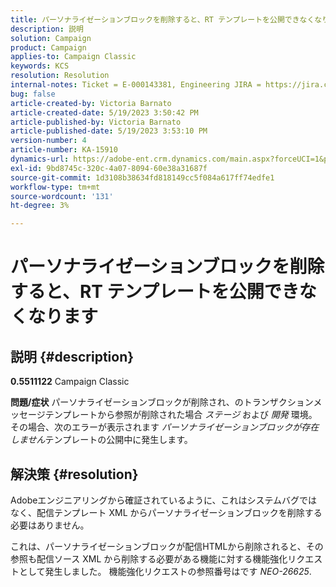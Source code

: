 ```yaml
---
title: パーソナライゼーションブロックを削除すると、RT テンプレートを公開できなくなります
description: 説明
solution: Campaign
product: Campaign
applies-to: Campaign Classic
keywords: KCS
resolution: Resolution
internal-notes: Ticket = E-000143381, Engineering JIRA = https://jira.corp.adobe.com/browse/NEO-26451 , Enhancement = https://jira.corp.adobe.com/browse/NEO-26451
bug: false
article-created-by: Victoria Barnato
article-created-date: 5/19/2023 3:50:42 PM
article-published-by: Victoria Barnato
article-published-date: 5/19/2023 3:53:10 PM
version-number: 4
article-number: KA-15910
dynamics-url: https://adobe-ent.crm.dynamics.com/main.aspx?forceUCI=1&pagetype=entityrecord&etn=knowledgearticle&id=fb24c1e2-5cf6-ed11-8848-6045bd0065b6
exl-id: 9bd8745c-320c-4a07-8094-60e38a31687f
source-git-commit: 1d3108b38634fd818149cc5f084a617ff74edfe1
workflow-type: tm+mt
source-wordcount: '131'
ht-degree: 3%

---
```


# パーソナライゼーションブロックを削除すると、RT テンプレートを公開できなくなります

## 説明 {#description}

<b>0.5511122</b>
Campaign Classic


<b>問題/症状</b>
パーソナライゼーションブロックが削除され、のトランザクションメッセージテンプレートから参照が削除された場合 *ステージ* および *開発* 環境。 その場合、次のエラーが表示されます *パーソナライゼーションブロックが存在しません*&#x200B;テンプレートの公開中に発生します。


## 解決策 {#resolution}


Adobeエンジニアリングから確証されているように、これはシステムバグではなく、配信テンプレート XML からパーソナライゼーションブロックを削除する必要はありません。

これは、パーソナライゼーションブロックが配信HTMLから削除されると、その参照も配信ソース XML から削除する必要がある機能に対する機能強化リクエストとして発生しました。 機能強化リクエストの参照番号はです *NEO-26625*.
